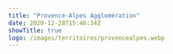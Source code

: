 ```yaml
---
title: "Provence-Alpes Agglomération"
date: 2020-12-28T15:46:34Z
showTitle: true
logo: /images/territoires/provencealpes.webp
---
```


